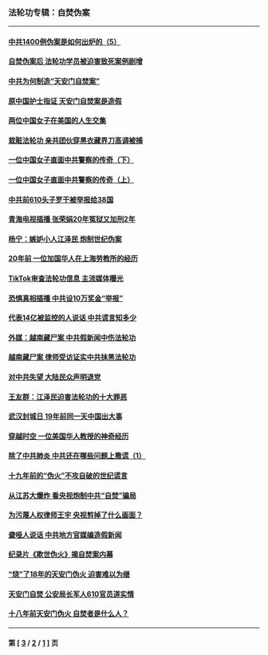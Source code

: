 ### 法轮功专辑：自焚伪案
---
#### [中共1400例伪案是如何出炉的（5）](../../pages/nf5562/n13226831.md?01300430) 
#### [自焚伪案后 法轮功学员被迫害致死案例剧增](../../pages/nf5562/n13190600.md?01300430) 
#### [中共为何制造“天安门自焚案”](../../pages/nf5562/n13183270.md?01300430) 
#### [原中国护士指证 天安门自焚案是造假](../../pages/nf5562/n13172289.md?01300430) 
#### [两位中国女子在美国的人生交集](../../pages/nf5562/n13156138.md?01300430) 
#### [栽赃法轮功 亲共团伙穿黑衣藏界刀高调被捕](../../pages/nf5562/n13073780.md?01300430) 
#### [一位中国女子直面中共警察的传奇（下）](../../pages/nf5562/n12989706.md?01300430) 
#### [一位中国女子直面中共警察的传奇（上）](../../pages/nf5562/n12985072.md?01300430) 
#### [中共前610头子罗干被举报给38国](../../pages/nf5562/n12975419.md?01300430) 
#### [青海电视插播 张荣娟20年冤狱又加刑2年](../../pages/nf5562/n12738166.md?01300430) 
#### [杨宁：嫉妒小人江泽民 炮制世纪伪案](../../pages/nf5562/n12724108.md?01300430) 
#### [20年前 一位加国华人在上海劳教所的经历](../../pages/nf5562/n12707932.md?01300430) 
#### [TikTok审查法轮功信息 主流媒体曝光](../../pages/nf5562/n12362336.md?01300430) 
#### [恐惧真相插播 中共设10万奖金“举报”](../../pages/nf5562/n12306396.md?01300430) 
#### [代表14亿被监控的人说话 中共谎言知多少](../../pages/nf5562/n12297484.md?01300430) 
#### [外媒：越南藏尸案 中共假新闻中伤法轮功](../../pages/nf5562/n12264411.md?01300430) 
#### [越南藏尸案 律师受访证实中共抹黑法轮功](../../pages/nf5562/n12261878.md?01300430) 
#### [对中共失望 大陆民众声明退党](../../pages/nf5562/n12187315.md?01300430) 
#### [王友群：江泽民迫害法轮功的十大罪恶](../../pages/nf5562/n12169074.md?01300430) 
#### [武汉封城日 19年前同一天中国出大事](../../pages/nf5562/n12150901.md?01300430) 
#### [穿越时空  一位美国华人教授的神奇经历](../../pages/nf5562/n12097460.md?01300430) 
#### [除了中共肺炎 中共还在哪些问题上撒谎（1）](../../pages/nf5562/n11955770.md?01300430) 
#### [十九年前的“伪火”不攻自破的世纪谎言](../../pages/nf5562/n11813238.md?01300430) 
#### [从江苏大爆炸 看央视炮制中共“自焚”骗局](../../pages/nf5562/n11140275.md?01300430) 
#### [为污蔑人权律师王宇 央视剪掉了什么画面？](../../pages/nf5562/n11130142.md?01300430) 
#### [聋哑人说话 中共地方官媒编造假新闻](../../pages/nf5562/n11006067.md?01300430) 
#### [纪录片《欺世伪火》揭自焚案内幕](../../pages/nf5562/n11002664.md?01300430) 
#### [“烧”了18年的天安门伪火 迫害难以为继](../../pages/nf5562/n10996660.md?01300430) 
#### [天安门自焚 公安局长军人610官员道实情](../../pages/nf5562/n10997098.md?01300430) 
#### [十八年前天安门伪火 自焚者是什么人？](../../pages/nf5562/n10996556.md?01300430) 

---
#### 第 [ [3](./3.md?01300430) / [2](./2.md?01300430) / [1](./1.md?01300430) ] 页
